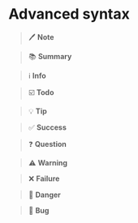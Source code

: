 # Advanced syntax

> 🖊️ **Note**

> 📚 **Summary**

> ℹ️ **Info**

> ☑️ **Todo**

> 💡 **Tip**

> ✅ **Success**

> ❓ **Question**

> ⚠️ **Warning**

> ❌ **Failure**

> 🚨 **Danger**

> 👾 **Bug**
